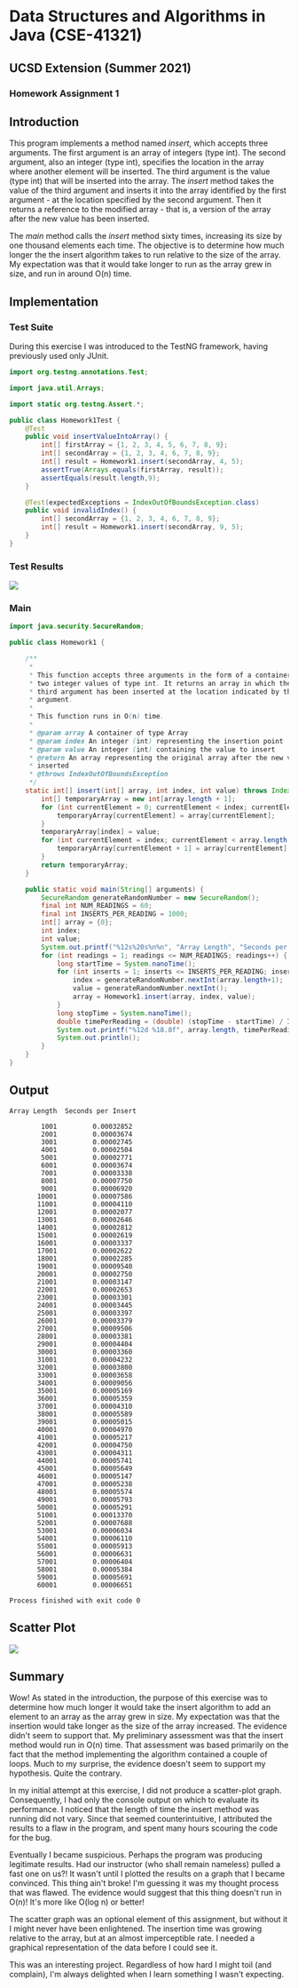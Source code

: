 # Data Structures and Algorithms in Java (CSE-41321)
## UCSD Extension (Summer 2021)
### Homework Assignment 1

## Introduction
This program implements a method named *insert*, which accepts three arguments. The first argument is an array of 
integers (type int). The second argument, also an integer (type int), specifies the location in the array where 
another element will be inserted. The third argument is the value (type int) that will be inserted into the array. 
The *insert* method takes the value of the third argument and inserts it into the array identified by the first 
argument - at the location specified by the second argument. Then it returns a reference to the modified array - 
that is, a version of the array after the new value has been inserted.

The *main* method calls the *insert* method sixty times, increasing its size by one thousand elements each time. The
objective is to determine how much longer the the insert algorithm takes to run relative to the size of the array. My
expectation was that it would take longer to run as the array grew in size, and run in around O(n) time.
## Implementation
### Test Suite
During this exercise I was introduced to the TestNG framework, having previously used only JUnit.
```java
import org.testng.annotations.Test;

import java.util.Arrays;

import static org.testng.Assert.*;

public class Homework1Test {
    @Test
    public void insertValueIntoArray() {
        int[] firstArray = {1, 2, 3, 4, 5, 6, 7, 8, 9};
        int[] secondArray = {1, 2, 3, 4, 6, 7, 8, 9};
        int[] result = Homework1.insert(secondArray, 4, 5);
        assertTrue(Arrays.equals(firstArray, result));
        assertEquals(result.length,9);
    }

    @Test(expectedExceptions = IndexOutOfBoundsException.class)
    public void invalidIndex() {
        int[] secondArray = {1, 2, 3, 4, 6, 7, 8, 9};
        int[] result = Homework1.insert(secondArray, 9, 5);
    }
}
```
### Test Results
![](test-results.png)
### Main
```java
import java.security.SecureRandom;

public class Homework1 {

    /**
     *
     * This function accepts three arguments in the form of a container, followed by
     * two integer values of type int. It returns an array in which the value of the
     * third argument has been inserted at the location indicated by the second
     * argument.
     *
     * This function runs in O(n) time.
     *
     * @param array A container of type Array
     * @param index An integer (int) representing the insertion point
     * @param value An integer (int) containing the value to insert
     * @return An array representing the original array after the new value has been
     * inserted
     * @throws IndexOutOfBoundsException
     */
    static int[] insert(int[] array, int index, int value) throws IndexOutOfBoundsException {
        int[] temporaryArray = new int[array.length + 1];                           // O(1)
        for (int currentElement = 0; currentElement < index; currentElement++) {    // O(n)
            temporaryArray[currentElement] = array[currentElement];                 // O(1)
        }
        temporaryArray[index] = value;                                              // O(1)
        for (int currentElement = index; currentElement < array.length; currentElement++) { // O(n)
            temporaryArray[currentElement + 1] = array[currentElement];             // O(1)
        }
        return temporaryArray;                                                      // O(1)
    }

    public static void main(String[] arguments) {
        SecureRandom generateRandomNumber = new SecureRandom();
        final int NUM_READINGS = 60;
        final int INSERTS_PER_READING = 1000;
        int[] array = {0};
        int index;
        int value;
        System.out.printf("%12s%20s%n%n", "Array Length", "Seconds per Insert");
        for (int readings = 1; readings <= NUM_READINGS; readings++) {
            long startTime = System.nanoTime();
            for (int inserts = 1; inserts <= INSERTS_PER_READING; inserts++) {
                index = generateRandomNumber.nextInt(array.length+1);
                value = generateRandomNumber.nextInt();
                array = Homework1.insert(array, index, value);
            }
            long stopTime = System.nanoTime();
            double timePerReading = (double) (stopTime - startTime) / INSERTS_PER_READING;
            System.out.printf("%12d %18.8f", array.length, timePerReading/1_000_000_000);
            System.out.println();
        }
    }
}

```
## Output
```text
Array Length  Seconds per Insert

        1001         0.00032852
        2001         0.00003674
        3001         0.00002745
        4001         0.00002504
        5001         0.00002771
        6001         0.00003674
        7001         0.00003338
        8001         0.00007750
        9001         0.00006920
       10001         0.00007586
       11001         0.00004110
       12001         0.00002077
       13001         0.00002646
       14001         0.00002812
       15001         0.00002619
       16001         0.00003337
       17001         0.00002622
       18001         0.00002285
       19001         0.00009540
       20001         0.00002750
       21001         0.00003147
       22001         0.00002653
       23001         0.00003301
       24001         0.00003445
       25001         0.00003397
       26001         0.00003379
       27001         0.00009506
       28001         0.00003381
       29001         0.00004404
       30001         0.00003360
       31001         0.00004232
       32001         0.00003800
       33001         0.00003658
       34001         0.00009056
       35001         0.00005169
       36001         0.00005359
       37001         0.00004310
       38001         0.00005589
       39001         0.00005015
       40001         0.00004970
       41001         0.00005217
       42001         0.00004750
       43001         0.00004311
       44001         0.00005741
       45001         0.00005649
       46001         0.00005147
       47001         0.00005238
       48001         0.00005574
       49001         0.00005793
       50001         0.00005291
       51001         0.00013370
       52001         0.00007688
       53001         0.00006034
       54001         0.00006110
       55001         0.00005913
       56001         0.00006631
       57001         0.00006404
       58001         0.00005384
       59001         0.00005691
       60001         0.00006651

Process finished with exit code 0
```
## Scatter Plot
![](scatter-plot.png)
## Summary
Wow! As stated in the introduction, the purpose of this exercise was to determine how much longer it would take the
insert algorithm to add an element to an array as the array grew in size. My expectation was that the insertion would
take longer as the size of the array increased. The evidence didn't seem to support that. My preliminary assessment was
that the insert method would run in O(n) time. That assessment was based primarily on the fact that the method 
implementing the algorithm contained a couple of loops. Much to my surprise, the evidence doesn't seem to support my
hypothesis. Quite the contrary.

In my initial attempt at this exercise, I did not produce a scatter-plot graph. Consequently, I had only the console
output on which to evaluate its performance. I noticed that the length of time the insert method was running did not
vary. Since that seemed counterintuitive, I attributed the results to a flaw in the program, and spent many hours
scouring the code for the bug.

Eventually I became suspicious. Perhaps the program was producing legitimate results. Had our instructor (who shall
remain nameless) pulled a fast one on us?! It wasn't until I plotted the results on a graph that I became convinced.
This thing ain't broke! I'm guessing it was my thought process that was flawed. The evidence would suggest that this
thing doesn't run in O(n)! It's more like O(log n) or better!

The scatter graph was an optional element of this assignment, but without it I might never have been enlightened. The
insertion time was growing relative to the array, but at an almost imperceptible rate. I needed a graphical
representation of the data before I could see it.

This was an interesting project. Regardless of how hard I might toil (and complain), I'm always delighted when I learn
something I wasn't expecting.

